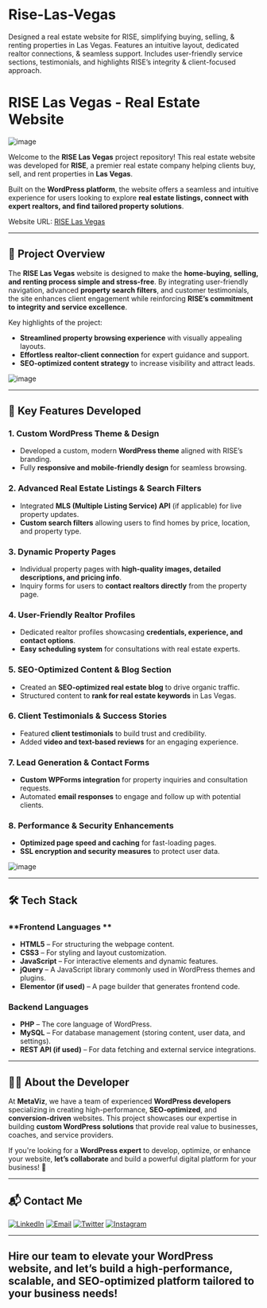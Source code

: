 # Rise-Las-Vegas
Designed a real estate website for RISE, simplifying buying, selling, &amp; renting properties in Las Vegas. Features an intuitive layout, dedicated realtor connections, &amp; seamless support. Includes user-friendly service sections, testimonials, and highlights RISE’s integrity &amp; client-focused approach. 
# RISE Las Vegas - Real Estate Website  

![image](https://github.com/user-attachments/assets/14e6694d-a441-41c3-8a18-63137c59c955)

Welcome to the **RISE Las Vegas** project repository! This real estate website was developed for **RISE**, a premier real estate company helping clients buy, sell, and rent properties in **Las Vegas**.  

Built on the **WordPress platform**, the website offers a seamless and intuitive experience for users looking to explore **real estate listings, connect with expert realtors, and find tailored property solutions**.  

Website URL: [RISE Las Vegas](https://riselasvegas.com/)  

---

## 🏡 Project Overview  

The **RISE Las Vegas** website is designed to make the **home-buying, selling, and renting process simple and stress-free**. By integrating user-friendly navigation, advanced **property search filters**, and customer testimonials, the site enhances client engagement while reinforcing **RISE’s commitment to integrity and service excellence**.  

Key highlights of the project:  
- **Streamlined property browsing experience** with visually appealing layouts.  
- **Effortless realtor-client connection** for expert guidance and support.  
- **SEO-optimized content strategy** to increase visibility and attract leads.  

![image](https://github.com/user-attachments/assets/345267af-0e4f-4f7c-a6b8-ef080906801f)

---

## 🚀 Key Features Developed  

### 1. **Custom WordPress Theme & Design**  
   - Developed a custom, modern **WordPress theme** aligned with RISE’s branding.  
   - Fully **responsive and mobile-friendly design** for seamless browsing.  

### 2. **Advanced Real Estate Listings & Search Filters**  
   - Integrated **MLS (Multiple Listing Service) API** (if applicable) for live property updates.  
   - **Custom search filters** allowing users to find homes by price, location, and property type.  

### 3. **Dynamic Property Pages**  
   - Individual property pages with **high-quality images, detailed descriptions, and pricing info**.  
   - Inquiry forms for users to **contact realtors directly** from the property page.  

### 4. **User-Friendly Realtor Profiles**  
   - Dedicated realtor profiles showcasing **credentials, experience, and contact options**.  
   - **Easy scheduling system** for consultations with real estate experts.  

### 5. **SEO-Optimized Content & Blog Section**  
   - Created an **SEO-optimized real estate blog** to drive organic traffic.  
   - Structured content to **rank for real estate keywords** in Las Vegas.  

### 6. **Client Testimonials & Success Stories**  
   - Featured **client testimonials** to build trust and credibility.  
   - Added **video and text-based reviews** for an engaging experience.  

### 7. **Lead Generation & Contact Forms**  
   - **Custom WPForms integration** for property inquiries and consultation requests.  
   - Automated **email responses** to engage and follow up with potential clients.  

### 8. **Performance & Security Enhancements**  
   - **Optimized page speed and caching** for fast-loading pages.  
   - **SSL encryption and security measures** to protect user data.  

![image](https://github.com/user-attachments/assets/47517989-ac9a-4498-be89-9e5c1dea1f74)

---

## 🛠️ Tech Stack  

### **Frontend Languages **
- **HTML5** – For structuring the webpage content.
- **CSS3** – For styling and layout customization.
- **JavaScript** – For interactive elements and dynamic features.
- **jQuery** – A JavaScript library commonly used in WordPress themes and plugins.
- **Elementor (if used)** – A page builder that generates frontend code.

### **Backend Languages**
- **PHP** – The core language of WordPress.
- **MySQL** – For database management (storing content, user data, and settings).
- **REST API (if used)** – For data fetching and external service integrations.
---

## 👨‍💻 About the Developer  

At **MetaViz**, we have a team of experienced **WordPress developers** specializing in creating high-performance, **SEO-optimized**, and **conversion-driven** websites. This project showcases our expertise in building **custom WordPress solutions** that provide real value to businesses, coaches, and service providers.  

If you're looking for a **WordPress expert** to develop, optimize, or enhance your website, **let’s collaborate** and build a powerful digital platform for your business! 🚀

---

## 📬 Contact Me

[![LinkedIn](https://img.shields.io/badge/LinkedIn-Connect-blue?style=for-the-badge&logo=linkedin)](https://www.linkedin.com/company/metaviz-tech/posts/?feedView=all)
[![Email](https://img.shields.io/badge/Email-Contact%20Me-orange?style=for-the-badge&logo=gmail)](mailto:info@metaviz.pro)
[![Twitter](https://img.shields.io/badge/Twitter-Connect-red?style=for-the-badge&logo=Twitter)](https://x.com/MetavizPro)
[![Instagram](https://img.shields.io/badge/Instagram-Contact%20Me-pink?style=for-the-badge&logo=Instagram)](https://www.instagram.com/metavizpro/)

---

Hire our team to elevate your WordPress website, and let’s build a high-performance, scalable, and SEO-optimized platform tailored to your business needs!
---
